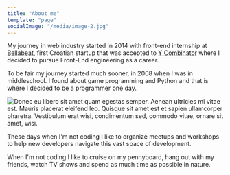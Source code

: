 ```yaml
---
title: "About me"
template: "page"
socialImage: "/media/image-2.jpg"
---
```


My journey in web industry started in 2014 with front-end internship at [Bellabeat](https://www.bellabeat.com/), first Croatian startup that was accepted to [Y Combinator](https://www.ycombinator.com/) where I decided to pursue Front-End engineering as a career.

To be fair my journey started much sooner, in 2008 when I was in middleschool. I found about game programming and Python and that is where I decided to be a programmer one day.

![Donec eu libero sit amet quam egestas semper. Aenean ultricies mi vitae est. Mauris placerat eleifend leo. Quisque sit amet est et sapien ullamcorper pharetra. Vestibulum erat wisi, condimentum sed, commodo vitae, ornare sit amet, wisi.](/media/about-cover-1.jpg)

These days when I'm not coding I like to organize meetups and workshops to help new developers navigate this vast space of development.

When I'm not coding I like to cruise on my pennyboard, hang out with my friends, watch TV shows and spend as much time as possible in nature.
